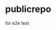 # publicrepo
for e2e test

















































































































































